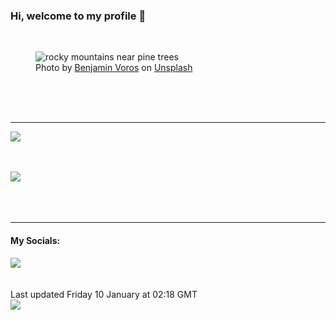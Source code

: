 <h3>Hi, welcome to my profile 👋</h3>

<br />
<figure>
  <img
    src="https://images.unsplash.com/photo-1493708638467-241317300c83?crop=entropy&cs=tinysrgb&fit=max&fm=jpg&ixid=M3wyNzQ3MDB8MHwxfHJhbmRvbXx8fHx8fHx8fDE3MzY0NzE2ODd8&ixlib=rb-4.0.3&q=80&w=1080&auto=format"
    alt="rocky mountains near pine trees" 
  />
  <figcaption>Photo by <a
    href="https://unsplash.com/@vorosbenisop?utm_source=Profile%20readme&utm_medium=referral">Benjamin Voros</a> on <a
    href="https://unsplash.com/?utm_source=Profile%20readme&utm_medium=referral">Unsplash</a></figcaption>
</figure>




  <br /><br /><br />

<hr />
<img
  src="https://github-readme-stats.vercel.app/api?username=shanelucy&show_icons=true&theme=calm"
/>
<br /><br /><br />

<img 
  src="https://github-readme-stats.vercel.app/api/top-langs/?username=shanelucy&theme=calm"
/>
<br /><br /><br /><br />
<hr />
<h4>My Socials:</h4>
<a href="https://uk.linkedin.com/in/shane-lucy-4735b616a">
  <img
    src="https://img.shields.io/badge/linkedin%20-%230077B5.svg?&style=for-the-badge&logo=linkedin&logoColor=white"
  />
</a>
<br /><br /><br />
Last updated Friday 10 January at 02:18 GMT
<br />
<img
  src="https://github.com/ShaneLucy/ShaneLucy/workflows/README%20build/badge.svg"
/>
